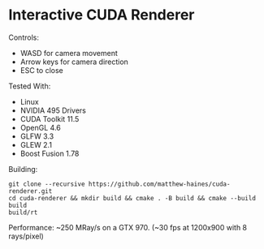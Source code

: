 # Interactive CUDA Renderer

Controls:
- WASD for camera movement
- Arrow keys for camera direction
- ESC to close

Tested With:
- Linux
- NVIDIA 495 Drivers
- CUDA Toolkit 11.5
- OpenGL 4.6
- GLFW 3.3
- GLEW 2.1
- Boost Fusion 1.78

Building:
```
git clone --recursive https://github.com/matthew-haines/cuda-renderer.git
cd cuda-renderer && mkdir build && cmake . -B build && cmake --build build
build/rt
```

Performance:
~250 MRay/s on a GTX 970. (~30 fps at 1200x900 with 8 rays/pixel)
